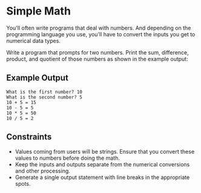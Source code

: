 # Simple Math

You'll often write programs that deal with numbers. And depending on the programming language
you use, you'll have to convert the inputs you get to numerical data types.

Write a program that prompts for two numbers. Print the sum, difference, product, and quotient
of those numbers as shown in the example output:

## Example Output

```
What is the first number? 10
What is the second number? 5
10 + 5 = 15
10 - 5 = 5
10 * 5 = 50
10 / 5 = 2
```

## Constraints

- Values coming from users will be strings. Ensure that you convert these values to numbers before
  doing the math.
- Keep the inputs and outputs separate from the numerical conversions and other processing.
- Generate a single output statement with line breaks in the appropriate spots.